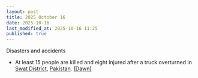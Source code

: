 ```yaml
---
layout: post
title: 2025 October 16
date: 2025-10-16
last_modified_at: 2025-10-16 11:25
published: true
---
```



Disasters and accidents

* At least 15 people are killed and eight injured after a truck overturned in [Swat District](https://en.wikipedia.org/wiki/Swat_District "Swat District"), [Pakistan](https://en.wikipedia.org/wiki/Pakistan "Pakistan"). [(Dawn)](https://www.dawn.com/news/1949291/15-of-a-family-dead-8-injured-as-truck-overturns-in-swat-rescue-service)

